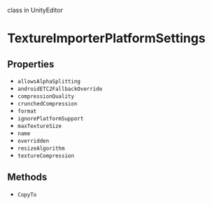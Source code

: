 class in UnityEditor
# TextureImporterPlatformSettings

## Properties
- `allowsAlphaSplitting`
- `androidETC2FallbackOverride`
- `compressionQuality`
- `crunchedCompression`
- `format`
- `ignorePlatformSupport`
- `maxTextureSize`
- `name`
- `overridden`
- `resizeAlgorithm`
- `textureCompression`
## Methods
- `CopyTo`
